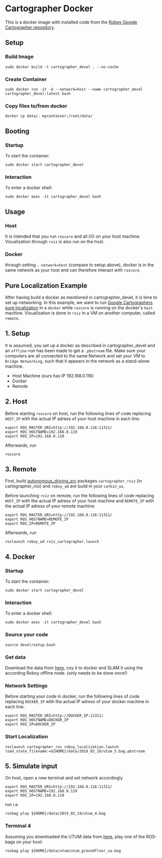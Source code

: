 # Cartographer Docker

This is a docker image with installed code from the [Roboy Google Cartographer repository](https://github.com/Roboy/cartographer_ros).

## Setup

### Build Image 
```
sudo docker build -t cartographer_devel . --no-cache
```

### Create Container 
```
sudo docker run -it -d --network=host --name cartographer_devel cartographer_devel:latest bash
```
### Copy files to/from docker 
```
docker cp data/. mycontainer:/root/data/
``` 

## Booting
### Startup
To start the container:
```
sudo docker start cartographer_devel
``` 
### Interaction
To enter a docker shell:
```
sudo docker exec -it cartographer_devel bash
```

## Usage
### Host
It is intended that you run `roscore` and all I/O on your host machine. Visualization through `rviz` is also run on the host. 

### Docker
through setting `--network=host` (compare to setup above), docker is in the same network as your host and can therefore interact with `roscore`.

## Pure Localization Example
After having build a docker as mentioned in cartographer_devel, it is time to set up networking. In this example, we want to run [Google Cartographers pure localization](https://github.com/Roboy/cartographer_ros/tree/roboy) in a `docker` while `roscore` is running on the docker's `host` machine. Visualization is done in `rviz` in a VM on another computer, called `remote`. 

## 1. Setup
It is assumed, you set up a docker as described in cartographer_devel and an `offline`-run has been made to get a `.pbstream` file. Make sure your computers are all connected to the same Network and set your VM to `Bridge Networking`, such that it appears in the network as a stand-alone machine.

- Host Machine (ours has IP 192.168.0.116)
- Docker
- Remote 

## 2. Host
Before starting `roscore` on host, run the following lines of code replacing `HOST_IP` with the actual IP adress of your host machine in each line:
```
export ROS_MASTER_URI=http://192.168.0.116:11311/
export ROS_HOSTNAME=192.168.0.119
export ROS_IP=192.168.0.119
```
Afterwards, run
```
roscore
```

## 3. Remote
First, build [autonomous_driving_src](https://github.com/Roboy/autonomous_driving_src) packages `cartographer_rviz` (in cartographer_ros) and `roboy_ad` are build in your `catkin_ws`.

Before launching `rviz` on remote, run the following lines of code replacing `HOST_IP` with the actual IP adress of your host machine and `REMOTE_IP` with the actual IP adress of your remote machine:
```
export ROS_MASTER_URI=http://192.168.0.116:11311/
export ROS_HOSTNAME=REMOTE_IP
export ROS_IP=REMOTE_IP

```
Afterwards, run
```
roslaunch roboy_ad rviz_cartographer.launch
```

## 4. Docker
### Startup
To start the container:
```
sudo docker start cartographer_devel
``` 
### Interaction
To enter a docker shell:
```
sudo docker exec -it cartographer_devel bash
```
### Source your code
```
source devel/setup.bash
```
### Get data
Download the data from [here](https://drive.google.com/drive/folders/1AyYO9wN8olIHOroJGfmnALDIm3vn1W_s), coy it to docker and SLAM it using the according Roboy offline node. (only needs to be done once!)

### Network Settings
Before starting your code in docker, run the following lines of code replacing `DOCKER_IP` with the actual IP adress of your docker machine in each line:
```
export ROS_MASTER_URI=http://DOCKER_IP:11311/
export ROS_HOSTNAME=DOCKER_IP
export ROS_IP=DOCKER_IP
```
### Start Localization
```
roslaunch cartographer_ros roboy_localization.launch load_state_filename:=${HOME}/data/2019_02_19/utum_5.bag.pbstream
```


## 5. Simulate input
On host, open a new terminal and set network accordingly
```
export ROS_MASTER_URI=http://192.168.0.116:11311/
export ROS_HOSTNAME=192.168.0.119
export ROS_IP=192.168.0.119
```
run i.e.
```
rosbag play ${HOME}/data/2019_02_19/utum_4.bag
```





### Terminal 4
Assuming you downloaded the UTUM data from [here](https://drive.google.com/drive/folders/1AyYO9wN8olIHOroJGfmnALDIm3vn1W_s), play one of the ROS-bags on your host:
```
rosbag play ${HOME}/data/utum/utum_groundfloor_cw.bag
```
